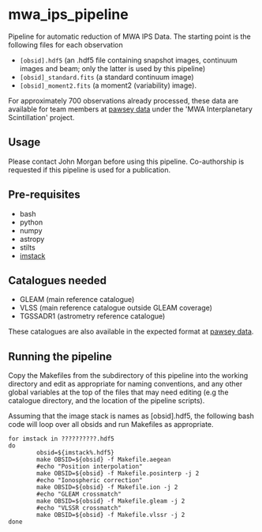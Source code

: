 # mwa_ips_pipeline
Pipeline for automatic reduction of MWA IPS Data. The starting point is the following files for each observation

- `[obsid].hdf5` (an .hdf5 file containing snapshot images, continuum images and beam; only the latter is used by this pipeline)
- `[obsid]_standard.fits` (a standard continuum image)
- `[obsid]_moment2.fits` (a moment2 (variability) image).

For approximately 700 observations already processed, these data are available for team members at [pawsey data](https://data.pawsey.org.au) under the 'MWA Interplanetary Scintillation' project.

## Usage
Please contact John Morgan before using this pipeline. Co-authorship is requested if this pipeline is used for a publication.

## Pre-requisites
- bash
- python
- numpy
- astropy
- stilts
- [imstack](https://github.com/johnsmorgan/imstack)

## Catalogues needed
- GLEAM (main reference catalogue)
- VLSS (main reference catalogue outside GLEAM coverage)
- TGSSADR1 (astrometry reference catalogue)

These catalogues are also available in the expected format at [pawsey data](https://data.pawsey.org.au).

## Running the pipeline

Copy the Makefiles from the subdirectory of this pipeline into the working directory and edit as appropriate for naming conventions, and any other global variables at the top of the files that may need editing (e.g the catalogue directory, and the location of the pipeline scripts).

Assuming that the image stack is names as [obsid].hdf5, the following bash code will loop over all obsids and run Makefiles as appropriate.

```
for imstack in ??????????.hdf5
do
        obsid=${imstack%.hdf5}
        make OBSID=${obsid} -f Makefile.aegean
        #echo "Position interpolation"
        make OBSID=${obsid} -f Makefile.posinterp -j 2
        #echo "Ionospheric correction"
        make OBSID=${obsid} -f Makefile.ion -j 2
        #echo "GLEAM crossmatch"
        make OBSID=${obsid} -f Makefile.gleam -j 2
        #echo "VLSSR crossmatch"
        make OBSID=${obsid} -f Makefile.vlssr -j 2
done
```
